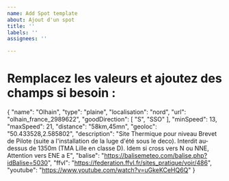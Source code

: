 ```yaml
---
name: Add Spot template
about: Ajout d'un spot
title: ''
labels: ''
assignees: ''

---
```


# Remplacez les valeurs et ajoutez des champs si besoin : 

{
            "name": "Olhain",
            "type": "plaine",
            "localisation": "nord",
            "url": "olhain_france_2989622",
            "goodDirection": [
                "S",
                "SSO"
            ],
            "minSpeed": 13,
            "maxSpeed": 21,
            "distance": "58km,45mn",
            "geoloc": "50.433528,2.585802",
            "description": "Site Thermique pour niveau Brevet de Pilote (suite a l'installation de la luge d'été sous le deco). Interdit au-dessus de 1350m (TMA Lille en classe D). Idem si cross vers N ou NNE, Attention vers ENE a E",
            "balise": "https://balisemeteo.com/balise.php?idBalise=5030",
            "ffvl": "https://federation.ffvl.fr/sites_pratique/voir/486",
            "youtube": "https://www.youtube.com/watch?v=uGkeKCeHQ6Q"
        }
